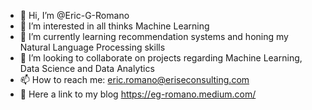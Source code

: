 - 👋 Hi, I’m @Eric-G-Romano
- 👀 I’m interested in all thinks Machine Learning
- 🌱 I’m currently learning recommendation systems and honing my Natural Language Processing skills
- 💞️ I’m looking to collaborate on projects regarding Machine Learning, Data Science and Data Analytics
- 📫 How to reach me: eric.romano@eriseconsulting.com
- 📰 Here a link to my blog https://eg-romano.medium.com/

<!---
Eric-G-Romano/Eric-G-Romano is a ✨ special ✨ repository because its `README.md` (this file) appears on your GitHub profile.
You can click the Preview link to take a look at your changes.
--->
